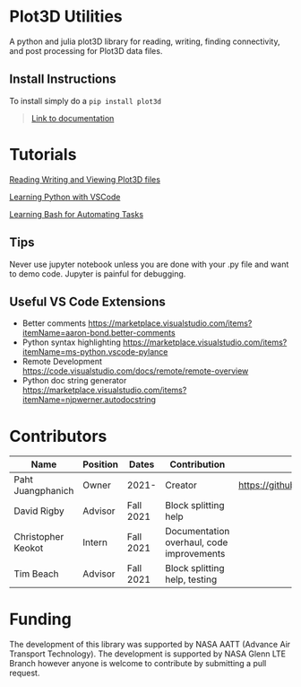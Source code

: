# Plot3D Utilities
A python and julia plot3D library for reading, writing, finding connectivity, and post processing for Plot3D data files. 

## Install Instructions
To install simply do a `pip install plot3d` 

> [Link to documentation](https://nasa.github.io/Plot3D_utilities/docs/build/html/index.html)

# Tutorials
[Reading Writing and Viewing Plot3D files](https://colab.research.google.com/github/nasa/Plot3D_utilities/blob/main/colab/Plot3D_SplitBlocksExample.ipynb)

[Learning Python with VSCode](https://www.youtube.com/watch?v=lZiK9e8b21M) 

[Learning Bash for Automating Tasks](https://www.youtube.com/watch?v=oxuRxtrO2Ag) 

## Tips
Never use jupyter notebook unless you are done with your .py file and want to demo code. Jupyter is painful for debugging. 
## Useful VS Code Extensions
- Better comments https://marketplace.visualstudio.com/items?itemName=aaron-bond.better-comments 
- Python syntax highlighting https://marketplace.visualstudio.com/items?itemName=ms-python.vscode-pylance 
- Remote Development https://code.visualstudio.com/docs/remote/remote-overview
- Python doc string generator https://marketplace.visualstudio.com/items?itemName=njpwerner.autodocstring 


# Contributors
| Name               	| Position 	| Dates     	| Contribution                              	|                             	|
|--------------------	|----------	|-----------	|-------------------------------------------	|-----------------------------	|
| Paht Juangphanich  	| Owner    	| 2021-     	| Creator                                   	| https://github.com/pjuangph 	|
| David Rigby        	| Advisor  	| Fall 2021 	| Block splitting help                      	|                             	|
| Christopher Keokot 	| Intern   	| Fall 2021 	| Documentation overhaul, code improvements 	|                             	|
| Tim Beach          	| Advisor  	| Fall 2021 	| Block splitting help, testing             	|                             	|


# Funding
The development of this library was supported by NASA AATT (Advance Air Transport Technology). The development is supported by NASA Glenn LTE Branch however anyone is welcome to contribute by submitting a pull request. 
